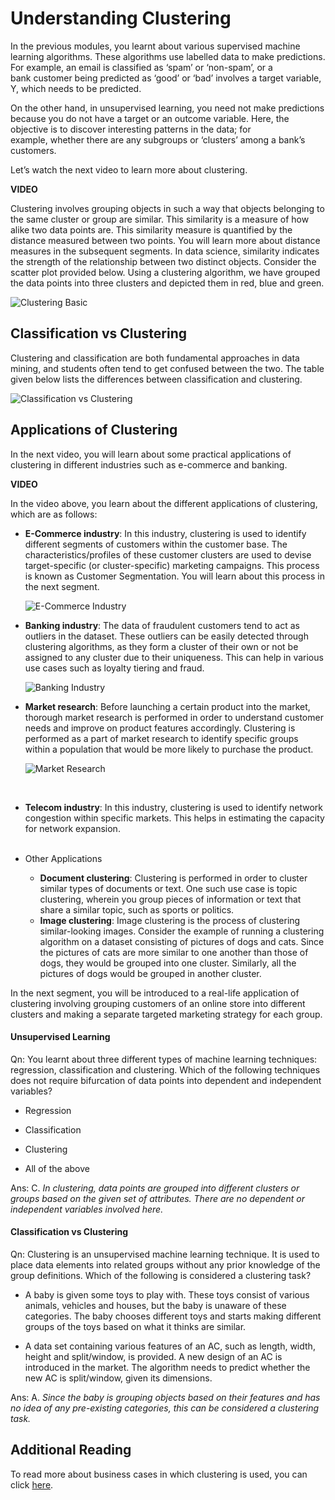 # Understanding Clustering

In the previous modules, you learnt about various supervised machine learning algorithms. These algorithms use labelled data to make predictions. For example, an email is classified as ‘spam’ or ‘non-spam’, or a bank customer being predicted as ‘good’ or ‘bad’ involves a target variable, Y, which needs to be predicted.

On the other hand, in unsupervised learning, you need not make predictions because you do not have a target or an outcome variable. Here, the objective is to discover interesting patterns in the data; for example, whether there are any subgroups or ‘clusters’ among a bank’s customers.

Let’s watch the next video to learn more about clustering.

**VIDEO**

Clustering involves grouping objects in such a way that objects belonging to the same cluster or group are similar. This similarity is a measure of how alike two data points are. This similarity measure is quantified by the distance measured between two points. You will learn more about distance measures in the subsequent segments. In data science, similarity indicates the strength of the relationship between two distinct objects. Consider the scatter plot provided below. Using a clustering algorithm, we have grouped the data points into three clusters and depicted them in red, blue and green.

![Clustering Basic](https://i.ibb.co/0Vgv9fP/Clustering-Basic.png)

## Classification vs Clustering

Clustering and classification are both fundamental approaches in data mining, and students often tend to get confused between the two. The table given below lists the differences between classification and clustering.

![Classification vs Clustering](https://i.ibb.co/XXfcvRv/Classification-vs-Clustering.png)

## Applications of Clustering

In the next video, you will learn about some practical applications of clustering in different industries such as e-commerce and banking.

**VIDEO**

In the video above, you learn about the different applications of clustering, which are as follows:

-   **E-Commerce industry**: In this industry, clustering is used to identify different segments of customers within the customer base. The characteristics/profiles of these customer clusters are used to devise target-specific (or cluster-specific) marketing campaigns. This process is known as Customer Segmentation. You will learn about this process in the next segment.  
      
    ![E-Commerce Industry](https://i.ibb.co/fNFv2Dd/E-Commerce-Industry.png)

-   **Banking industry**: The data of fraudulent customers tend to act as outliers in the dataset. These outliers can be easily detected through clustering algorithms, as they form a cluster of their own or not be assigned to any cluster due to their uniqueness. This can help in various use cases such as loyalty tiering and fraud.
    
    ![Banking Industry](https://i.ibb.co/9p0TJth/Banking-Industry.png)
    
-   **Market research**: Before launching a certain product into the market, thorough market research is performed in order to understand customer needs and improve on product features accordingly. Clustering is performed as a part of market research to identify specific groups within a population that would be more likely to purchase the product.
    
	 ![Market Research](https://i.ibb.co/7XgRnrS/Market-Research.png)
    
      
     
-   **Telecom industry**: In this industry, clustering is used to identify network congestion within specific markets. This helps in estimating the capacity for network expansion.  
     
-   Other Applications
    -   **Document clustering**: Clustering is performed in order to cluster similar types of documents or text. One such use case is topic clustering, wherein you group pieces of information or text that share a similar topic, such as sports or politics.
    -   **Image clustering**: Image clustering is the process of clustering similar-looking images. Consider the example of running a clustering algorithm on a dataset consisting of pictures of dogs and cats. Since the pictures of cats are more similar to one another than those of dogs, they would be grouped into one cluster. Similarly, all the pictures of dogs would be grouped in another cluster.

In the next segment, you will be introduced to a real-life application of clustering involving grouping customers of an online store into different clusters and making a separate targeted marketing strategy for each group.

#### Unsupervised Learning

Qn: You learnt about three different types of machine learning techniques: regression, classification and clustering. Which of the following techniques does not require bifurcation of data points into dependent and independent variables?

- Regression

- Classification

- Clustering

- All of the above

Ans: C. *In clustering, data points are grouped into different clusters or groups based on the given set of attributes. There are no dependent or independent variables involved here.*

#### Classification vs Clustering

Qn: Clustering is an unsupervised machine learning technique. It is used to place data elements into related groups without any prior knowledge of the group definitions. Which of the following is considered a clustering task?

- A baby is given some toys to play with. These toys consist of various animals, vehicles and houses, but the baby is unaware of these categories. The baby chooses different toys and starts making different groups of the toys based on what it thinks are similar.

- A data set containing various features of an AC, such as length, width, height and split/window, is provided. A new design of an AC is introduced in the market. The algorithm needs to predict whether the new AC is split/window, given its dimensions.

Ans: A. *Since the baby is grouping objects based on their features and has no idea of any pre-existing categories, this can be considered a clustering task.*

## Additional Reading

To read more about business cases in which clustering is used, you can click [here](https://datafloq.com/read/7-innovative-uses-of-clustering-algorithms/6224).